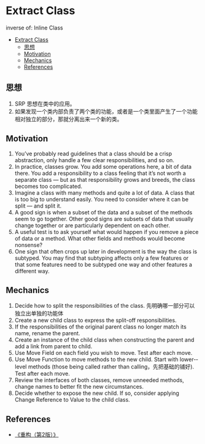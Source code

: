 # Extract Class

inverse of: Inline Class 


<!-- TOC -->

- [Extract Class](#extract-class)
    - [思想](#思想)
    - [Motivation](#motivation)
    - [Mechanics](#mechanics)
    - [References](#references)

<!-- /TOC -->


## 思想
1. SRP 思想在类中的应用。
2. 如果发现一个类内部负责了两个类的功能，或者是一个类里面产生了一个功能相对独立的部分，那就分离出来一个新的类。


## Motivation
1. You’ve probably read guidelines that a class should be a crisp abstraction, only handle a few clear responsibilities, and so on. 
2. In practice, classes grow. You add some operations here, a bit of data there. You add a responsibility to a class feeling that it’s not worth a separate class — but as that responsibility grows and breeds, the class becomes too complicated. 
3. Imagine a class with many methods and quite a lot of data. A class that is too big to understand easily. You need to consider where it can be split — and split it. 
4. A good sign is when a subset of the data and a subset of the methods seem to go together. Other good signs are subsets of data that usually change together or are particularly dependent on each other. 
5. A useful test is to ask yourself what would happen if you remove a piece of data or a method. What other fields and methods would become nonsense? 
6. One sign that often crops up later in development is the way the class is sub­typed. You may find that subtyping affects only a few features or that some features need to be subtyped one way and other features a different way.


## Mechanics
1. Decide how to split the responsibilities of the class. 先明确哪一部分可以独立出单独的功能体
2. Create a new child class to express the split-­off responsibilities.
3. If the responsibilities of the original parent class no longer match its name, rename the parent.
4. Create an instance of the child class when constructing the parent and add a link from parent to child.
5. Use Move Field on each field you wish to move. Test after each move.
6. Use Move Function to move methods to the new child. Start with lower-­level methods (those being called rather than calling，先把基础的铺好). Test after each move.
7. Review the interfaces of both classes, remove unneeded methods, change names to better fit the new circumstances.
8. Decide whether to expose the new child. If so, consider applying Change Reference to Value to the child class.


## References
* [《重构（第2版）》](https://book.douban.com/subject/33400354/)

